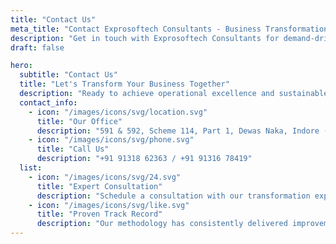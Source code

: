 ```yaml
---
title: "Contact Us"
meta_title: "Contact Exprosoftech Consultants - Business Transformation Experts"
description: "Get in touch with Exprosoftech Consultants for demand-driven business transformation solutions. Schedule a consultation today."
draft: false

hero:
  subtitle: "Contact Us"
  title: "Let's Transform Your Business Together"
  description: "Ready to achieve operational excellence and sustainable growth? Our team of experts is here to help you implement demand-driven strategies for lasting success."
  contact_info:
    - icon: "/images/icons/svg/location.svg"
      title: "Our Office"
      description: "591 & 592, Scheme 114, Part 1, Dewas Naka, Indore (452010)"
    - icon: "/images/icons/svg/phone.svg"
      title: "Call Us"
      description: "+91 91318 62363 / +91 91316 78419"
  list:
    - icon: "/images/icons/svg/24.svg"
      title: "Expert Consultation"
      description: "Schedule a consultation with our transformation experts to discuss your business challenges and solutions."
    - icon: "/images/icons/svg/like.svg"
      title: "Proven Track Record"
      description: "Our methodology has consistently delivered improvements in operational efficiency, inventory management, and business growth for our clients across industries."
---
```

